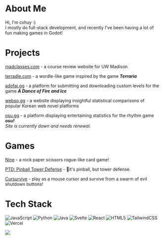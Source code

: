 # About Me
Hi, I'm cxhuy :) <br> I mostly do full-stack development, and recently I've been having a lot of fun making games in Godot!

# Projects
[madclasses.com](https://madclasses.com) - a course review website for UW Madison

[terradle.com](https://terradle.com) - a wordle-like game inspired by the game ***Terraria***

[adofai.gg](https://adofai.gg) - a platform for submitting and downloading custom levels for the game ***A Dance of Fire and Ice***

[webso.gg](https://webso.gg) - a website displaying insightful statistical comparisons of popular Korean web novel platforms

[osu.gg](https://osu.gg) - a platform displaying entertaining statistics for the rhythm game ***osu!***<br/>
*Site is currently down and needs renewal.*

# Games
[Nine](https://cxhuy.itch.io/nine) - a rock paper scissors rogue-like card game!

[PTD: Pinball Tower Defense](https://cxhuy.itch.io/ptd) - it's pinball, but tower defense.

[Cursurvive](https://cxhuy.itch.io/cursurvive) - play as a mouse cursor and survive from a swarm of evil shutdown buttons! 

# Tech Stack

![JavaScript](https://img.shields.io/badge/javascript-%23323330.svg?style=for-the-badge&logo=javascript&logoColor=%23F7DF1E) ![Python](https://img.shields.io/badge/python-3670A0?style=for-the-badge&logo=python&logoColor=ffdd54) ![Java](https://img.shields.io/badge/java-%23ED8B00.svg?style=for-the-badge&logo=openjdk&logoColor=white) ![Svelte](https://img.shields.io/badge/svelte-%23f1413d.svg?style=for-the-badge&logo=svelte&logoColor=white) ![React](https://img.shields.io/badge/react-%2320232a.svg?style=for-the-badge&logo=react&logoColor=%2361DAFB) ![HTML5](https://img.shields.io/badge/html5-%23E34F26.svg?style=for-the-badge&logo=html5&logoColor=white) ![TailwindCSS](https://img.shields.io/badge/tailwindcss-%2338B2AC.svg?style=for-the-badge&logo=tailwind-css&logoColor=white) ![Vercel](https://img.shields.io/badge/vercel-%23000000.svg?style=for-the-badge&logo=vercel&logoColor=white)

![](https://github-readme-stats.vercel.app/api/top-langs/?username=cxhuy&theme=dark&hide_border=false&include_all_commits=true&count_private=true&layout=compact)

<!-- Proudly created with GPRM ( https://gprm.itsvg.in ) -->
